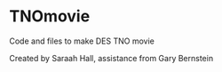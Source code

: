 # TNOmovie
Code and files to make DES TNO movie

Created by Saraah Hall, assistance from Gary Bernstein
